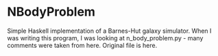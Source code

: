 # NBodyProblem
Simple Haskell implementation of a Barnes-Hut galaxy simulator.
When I was writing this program, I was looking at n_body_problem.py - many comments were taken from here. Original file is here.